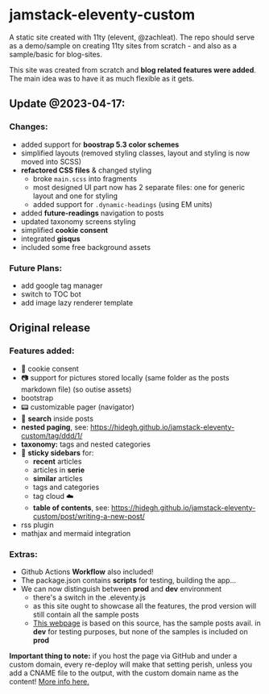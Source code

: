 
# jamstack-eleventy-custom
A static site created with 11ty (elevent, @zachleat). The repo should serve as a demo/sample on creating 11ty sites from scratch - and also as a sample/basic for blog-sites.

This site was created from scratch and **blog related features were added**. The main idea was to have it as much flexible as it gets. 

## Update @2023-04-17:

### Changes:
- added support for **boostrap 5.3 color schemes**
- simplified layouts (removed styling classes, layout and styling is now moved into SCSS)
- **refactored CSS files** & changed styling
  - broke `main.scss` into fragments
  - most designed UI part now has 2 separate files: one for generic layout and one for styling
  - added support for `.dynamic-headings` (using EM units)
- added **future-readings** navigation to posts
- updated taxonomy screens styling
- simplified **cookie consent**
- integrated **gisqus**
- included some free background assets

### Future Plans:
- add google tag manager
- switch to TOC bot
- add image lazy renderer template

## Original release

### Features added:
- :cookie: cookie consent
- :camera: support for pictures stored locally (same folder as the posts markdown file) (so outise assets)
- bootstrap
- :pager: customizable pager (navigator)
- :eyes: **search** inside posts
- **nested paging**, see: https://hidegh.github.io/jamstack-eleventy-custom/tag/ddd/1/
- **taxonomy:** tags and nested categories
- :page_facing_up: **sticky sidebars** for:
  - **recent** articles
  - articles in **serie**
  - **similar** articles
  - tags and categories
  - tag cloud :cloud:
  - **table of contents**, see: https://hidegh.github.io/jamstack-eleventy-custom/post/writing-a-new-post/
- rss plugin
- mathjax and mermaid integration

### Extras:
- Github Actions **Workflow** also included!
- The package.json contains **scripts** for testing, building the app...
- We can now distinguish between **prod** and **dev** environment
  - there's a switch in the .eleventy.js
  - as this site ought to showcase all the features, the prod version will still contain all the sample posts
  - [This webpage](https://reflectivetechconsulting.com/) is based on this source, has the sample posts avail. in **dev** for testing purposes, but none of the samples is included on **prod**

**Important thing to note:** if you host the page via GitHub and under a custom domain, every re-deploy will make that setting perish, unless you add a CNAME file to the output, with the custom domain name as the content! [More info here.](https://github.com/tschaub/gh-pages/issues/213)

